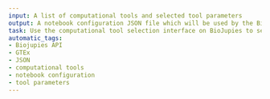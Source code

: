 ```yaml
---
input: A list of computational tools and selected tool parameters
output: A notebook configuration JSON file which will be used by the BioJupies API to generate the notebook containing an analysis of the GTEx samples
task: Use the computational tool selection interface on BioJupies to select and customize the downstream analysis
automatic_tags:
- Biojupies API
- GTEx
- JSON
- computational tools
- notebook configuration
- tool parameters
---
```

